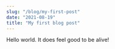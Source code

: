 ```yaml
---
slug: "/blog/my-first-post"
date: "2021-08-19"
title: "My first blog post"
---
```


Hello world. It does feel good to be alive!
